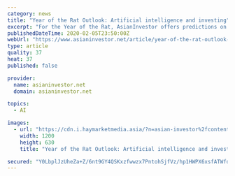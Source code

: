```yaml
---
category: news
title: "Year of the Rat Outlook: Artificial intelligence and investing"
excerpt: "For the Year of the Rat, AsianInvestor offers predictions on some key questions. Today: Will AI gain traction as an investment tool among Asia's asset owners in 2020? Every Chinese New Year, AsianInvestor makes 10 predictions about developments that will affect global financial markets and the portfolios of Asian investors, especially asset ..."
publishedDateTime: 2020-02-05T23:50:00Z
webUrl: "https://www.asianinvestor.net/article/year-of-the-rat-outlook-artificial-intelligence-and-investing/458018"
type: article
quality: 37
heat: 37
published: false

provider:
  name: asianinvestor.net
  domain: asianinvestor.net

topics:
  - AI

images:
  - url: "https://cdn.i.haymarketmedia.asia/?n=asian-investor%2fcontent%2fshutterstock_1060243886+-+robot+money+artifical+intelligence+-+crop.jpg&h=630&w=1200&q=75&v=20190520&c=1"
    width: 1200
    height: 630
    title: "Year of the Rat Outlook: Artificial intelligence and investing"

secured: "Y0LbplJzUheZa+Z/6nt9GY4QSKxzfwwzx7PntohSjfVz/hp1HWPX6xsfATWfd2jJb6Vh+dUZwai1IiNfkIo9mgKQxbbGnCMxWmKGEXZjrgJ8AejNK5tlv4b4GAQZE4Wugc7awA9nPER71V1qMJHhrG9I9HO3eUpbhX15C9GpLf77XqJZM7eWcTlXx9UpdYh0UKxAK4z1XmlYy6DtDv/9v9pvKr6vtnkv2S7mgQ6U8S31+UNkwsypqEuykvXcpKyCWrpU1iCGWLVXYYpvejjrmThLwUPoREnKePZM08wpO0dAZVsNrkt/jRhW1RRNef89;3g8ulkrrM08sC8xUUqzNdw=="
---
```


